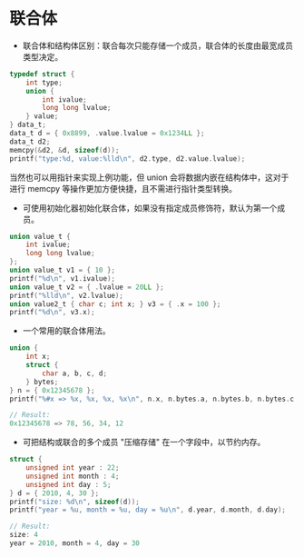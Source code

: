 联合体
===

- 联合体和结构体区别：联合每次只能存储一个成员，联合体的长度由最宽成员类型决定。

```c
typedef struct {
    int type;
    union {
        int ivalue;
        long long lvalue;
    } value;
} data_t;
data_t d = { 0x8899, .value.lvalue = 0x1234LL };
data_t d2;
memcpy(&d2, &d, sizeof(d));
printf("type:%d, value:%lld\n", d2.type, d2.value.lvalue);
```

当然也可以用指针来实现上例功能，但 union 会将数据内嵌在结构体中，这对于进行 memcpy 等操作更加方便快捷，且不需进行指针类型转换。

- 可使用初始化器初始化联合体，如果没有指定成员修饰符，默认为第一个成员。

```c
union value_t {
    int ivalue;
    long long lvalue;
};
union value_t v1 = { 10 };
printf("%d\n", v1.ivalue);
union value_t v2 = { .lvalue = 20LL };
printf("%lld\n", v2.lvalue);
union value2_t { char c; int x; } v3 = { .x = 100 };
printf("%d\n", v3.x);
```

 - 一个常用的联合体用法。

```c
union {
    int x;
    struct {
        char a, b, c, d;
    } bytes;
} n = { 0x12345678 };
printf("%#x => %x, %x, %x, %x\n", n.x, n.bytes.a, n.bytes.b, n.bytes.c, n.bytes.d);

// Result:
0x12345678 => 78, 56, 34, 12
```

- 可把结构或联合的多个成员 "压缩存储" 在一个字段中，以节约内存。

```c
struct {
    unsigned int year : 22;
    unsigned int month : 4;
    unsigned int day : 5;
} d = { 2010, 4, 30 };
printf("size: %d\n", sizeof(d));
printf("year = %u, month = %u, day = %u\n", d.year, d.month, d.day);

// Result:
size: 4
year = 2010, month = 4, day = 30
```

